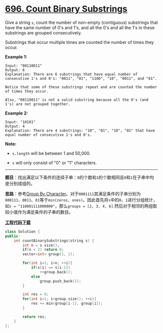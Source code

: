 # [696. Count Binary Substrings](https://leetcode.com/problems/count-binary-substrings/)

Give a string `s`, count the number of non-empty (contiguous) substrings that have the same number of 0's and 1's, and all the 0's and all the 1's in these substrings are grouped consecutively.

Substrings that occur multiple times are counted the number of times they occur.

**Example 1:**

```
Input: "00110011"
Output: 6
Explanation: There are 6 substrings that have equal number of consecutive 1's and 0's: "0011", "01", "1100", "10", "0011", and "01".

Notice that some of these substrings repeat and are counted the number of times they occur.

Also, "00110011" is not a valid substring because all the 0's (and 1's) are not grouped together.
```

**Example 2:**

```
Input: "10101"
Output: 4
Explanation: There are 4 substrings: "10", "01", "10", "01" that have equal number of consecutive 1's and 0's.
```

**Note:**

- `s.length` will be between 1 and 50,000.

- `s` will only consist of "0" or "1" characters.

-----

**题目**：找出满足以下条件的连续子串：`0`的个数和`1`的个数相同且`0`和`1`在子串中均是分别成组的。

**思路**：参考[Group By Character](https://leetcode.com/problems/count-binary-substrings/solution/)。对于`0001111`其满足条件的子串分别为`000111`、`0011`、`01`等于`min(zeros, ones)`。因此首先将`s`中的`0`、`1`进行分组统计，如`s = "110001111000000"`，那么`groups = [2, 3, 4, 6]`.然后对于相邻的两组取较小值作为满足条件的子串的数目。

[**工程代码下载**](https://github.com/shenkh/leetcode)

```cpp
class Solution {
public:
    int countBinarySubstrings(string s) {
        int n = s.size();
        if(n < 2) return 0;
        vector<int> group(1, 1);

        for(int i=1; i<n; ++i){
            if(s[i] == s[i-1])
                ++group.back();
            else
                group.push_back(1);
        }

        int res = 0;
        for(int i=1; i<group.size(); ++i){
            res += min(group[i-1], group[i]);
        }

        return res;
    }
};
```

